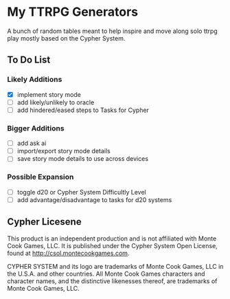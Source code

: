 # My TTRPG Generators

A bunch of random tables meant to help inspire and move along solo ttrpg play mostly based on the Cypher System.

## To Do List
### Likely Additions
- [x] implement story mode
- [ ] add likely/unlikely to oracle
- [ ] add hindered/eased steps to Tasks for Cypher

### Bigger Additions
- [ ] add ask ai
- [ ] import/export story mode details
- [ ] save story mode details to use across devices

### Possible Expansion
- [ ] toggle d20 or Cypher System Difficultly Level
- [ ] add advantage/disadvantage to tasks for d20 systems

## Cypher Licesene

This product is an independent production and is not affiliated with Monte Cook Games, LLC. It is published under the Cypher System Open License, found at http://csol.montecookgames.com.

CYPHER SYSTEM and its logo are trademarks of Monte Cook Games, LLC in the U.S.A. and other countries. All Monte Cook Games characters and character names, and the distinctive likenesses thereof, are trademarks of Monte Cook Games, LLC.
